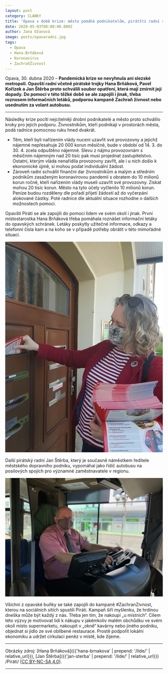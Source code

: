 ```yaml
---
layout: post
category: CLANKY
title: 'Opava v době krize: město pomáhá podnikatelům, pirátští radní roznáší letáky i řídí autobus'
date: 2020-05-03T08:00:00.000Z
author: Jana Ožanová
image: posts/opavaradni.jpg
tags:
  - Opava
  - Hana-Brňáková
  - Koronavirus
  - ZachraňŽivnost
---
```


Opava, 30. dubna 2020 – **Pandemická krize se nevyhnula ani slezské metropoli. Opavští radní včetně pirátské trojky Hana Brňáková, Pavel Kořízek a Jan Štěrba proto schválili soubor opatření, která mají zmírnit její dopady. Do pomoci v této těžké době se ale zapojili i jinak, třeba roznosem informačních letáků, podporou kampaně Zachraň živnost nebo usednutím za volant autobusu.**

<hr />

Následky krize pocítí nejcitelněji drobní podnikatelé a město proto schválilo kroky pro jejich podporu. Živnostníkům, kteří podnikají v prostorách města, podá radnice pomocnou ruku hned dvakrát. 
- Těm, kteří byli nařízením vlády nuceni uzavřít své provozovny a jejichž nájemné nepřesahuje 20 000 korun měsíčně, bude v období od 14. 3. do 30. 4. zcela odpuštěno nájemné. Slevu z nájmu provozovnám s měsíčním nájemným nad 20 tisíc pak musí projednat zastupitelstvo.
Ostatní, kterým vláda nenařídila provozovny zavřít, ale i u nich došlo k ekonomické újmě, si mohou podat individuální žádost. 
- Zároveň radní schválili finanční dar živnostníkům a malým a středním podnikům zasaženým koronavirovou pandemií s obratem do 10 milionů korun ročně, kteří nařízením vlády museli uzavřít své provozovny. Získat mohou 20 tisíc korun. Město na tyto účely vyčlenilo 10 milionů korun. Peníze budou rozděleny dle pořadí přijetí žádostí až do vyčerpání alokované částky. Poté radnice dle aktuální situace rozhodne o dalších možnostech pomoci.

Opavští Piráti se ale zapojili do pomoci lidem ve svém okolí i jinak. První místostarostka Hana Brňáková třeba pomáhala roznášet informační letáky do opavských schránek. Letáky poskytly užitečné informace, odkazy a telefonní čísla kam a na koho se v případě potřeby obrátit v této mimořádné situaci. 

![Hana Brňáková](/assets/img/posts/hanka-letaky.jpg)

Další pirátský radní Jan Štěrba, který je současně náměstkem ředitele městského dopravního podniku, vypomáhal jako řidič autobusu na posilových spojích pro významné zaměstnavatele v regionu. 

![Jan Štěrba](/assets/img/posts/jan-sterba-autobus.jpg)

Všichni z opavské buňky se také zapojili do kampaně #ZachranZivnost, kterou na sociálních sítích spustili Piráti. Kampaň šíří myšlenku, že hrdinou dneška může být každý z nás. Třeba jen tím, že nakoupí „u místních“. Cílem této výzvy je motivovat lidi k nákupu v jakémkoliv malém obchůdku ve svém okolí místo supermarketu, nakoupit v „okně“ kavárny nebo jiného podniku, objednat si jídlo ze své oblíbené restaurace. Prostě podpořit lokální ekonomiku a udržet cirkulaci peněz v místě, kde žijeme.   

---

Obrázky zdroj: [Hana Brňáková]({{'hana-brnakova' | prepend: '/lide/' | relative_url}}), [Jan Štěrba]({{'jan-sterba' | prepend: '/lide/' | relative_url}}) /Piráti/ \[[CC BY-NC-SA 4.0](https://creativecommons.org/licenses/by-nc-sa/4.0/deed.cs)\].

- - -
